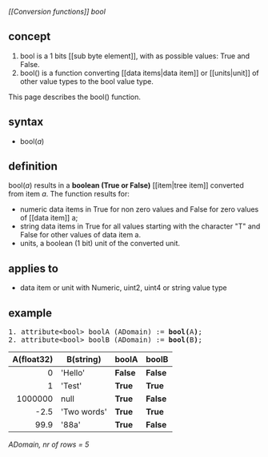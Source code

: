 *[[Conversion functions]] bool*

## concept

1. bool is a 1 bits [[sub byte element]], with as possible values: True and False.
2. bool() is a function converting [[data items|data item]] or [[units|unit]] of other value types to the bool value type.

This page describes the bool() function.

## syntax

- bool(*a*)

## definition

bool(*a*) results in a **boolean (True or False)** [[item|tree item]] converted from item *a*. The function results for:

- numeric data items in True for non zero values and False for zero values of [[data item]] a;
- string data items in True for all values starting with the character "T" and False for other values of data item a.
- units, a boolean (1 bit) unit of the converted unit.

## applies to

- data item or unit with Numeric, uint2, uint4 or string value type

## example

<pre>
1. attribute&lt;bool&gt; boolA (ADomain) := <B>bool(</B>A<B>)</B>;    
2. attribute&lt;bool&gt; boolB (ADomain) := <B>bool(</B>B<B>)</B>;
</pre>

| A(float32) | B(string)   | **boolA** | **boolB** |
|-----------:|-------------|-----------|-----------|
| 0          | 'Hello'     | **False** | **False** |
| 1          | 'Test'      | **True**  | **True**  |
| 1000000    | null        | **True**  | **False** |
| -2.5       | 'Two words' | **True**  | **True**  |
| 99.9       | '88a'       | **True**  | **False** |

*ADomain, nr of rows = 5*